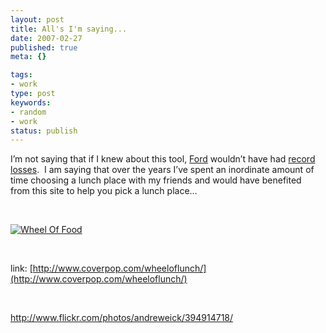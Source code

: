 ```yaml
---
layout: post
title: All's I'm saying...
date: 2007-02-27
published: true
meta: {}

tags:
- work
type: post
keywords:
- random
- work
status: publish
---
```



I’m not saying that if I knew about this tool, [Ford](http://www.ford.com/) wouldn’t have had [record losses](http://abcnews.go.com/Business/wireStory?id=2823270&CMP=OTC-RSSFeeds0312).  I am saying that over the years I’ve spent an inordinate amount of time choosing a lunch place with my friends and would have benefited from this site to help you pick a lunch place… 



 



[![Wheel Of Food](http://media.eick.us/2011/05/394914718_a2ac5a6a6c.jpg)](http://www.coverpop.com/wheeloflunch/)



 

<u><font color="#810081"></font></u>link: [http://www.coverpop.com/wheeloflunch/](http://www.coverpop.com/wheeloflunch/)

 

<http://www.flickr.com/photos/andreweick/394914718/>
